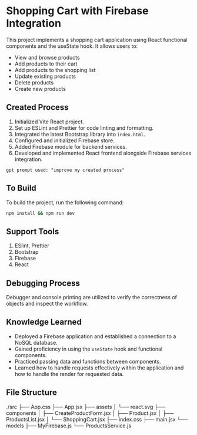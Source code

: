 # Shopping Cart with Firebase Integration

This project implements a shopping cart application using React functional components and the useState hook. It allows users to:

- View and browse products
- Add products to their cart
- Add products to the shopping list
- Update existing products
- Delete products
- Create new products


## Created Process
1. Initialized Vite React project.
2. Set up ESLint and Prettier for code linting and formatting.
3. Integrated the latest Bootstrap library into `index.html`.
4. Configured and initialized Firebase store.
5. Added Firebase module for backend services.
6. Developed and implemented React frontend alongside Firebase services integration.

`gpt prompt used: "improve my created process"`

## To Build

To build the project, run the following command:
```bash
npm install && npm run dev
```

## Support Tools
1. ESlint, Prettier
2. Bootstrap
3. Firebase
4. React

## Debugging Process
Debugger and console printing are utilized to verify the correctness of objects and inspect the workflow.

## Knowledge Learned
- Deployed a Firebase application and established a connection to a NoSQL database.
- Gained proficiency in using the `useState` hook and functional components.
- Practiced passing data and functions between components.
- Learned how to handle requests effectively within the application and how to handle the render for requested data.

## File Structure
./src
├── App.css
├── App.jsx
├── assets
│   └── react.svg
├── components
│   ├── CreateProductForm.jsx
│   ├── Product.jsx
│   ├── ProductsList.jsx
│   └── ShoppingCart.jsx
├── index.css
├── main.jsx
└── models
    ├── MyFirebase.js
    └── ProductsService.js